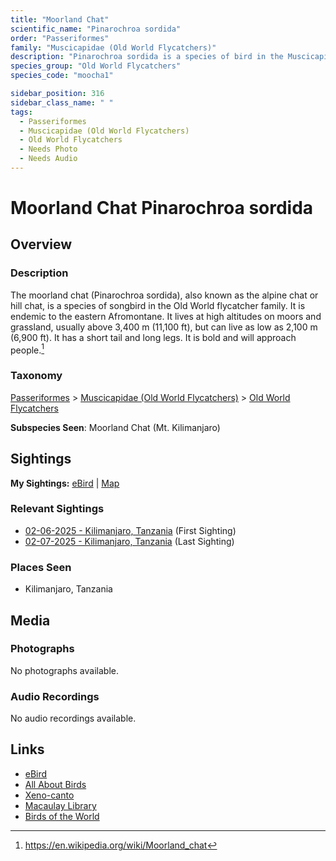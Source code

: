```yaml
---
title: "Moorland Chat"
scientific_name: "Pinarochroa sordida"
order: "Passeriformes"
family: "Muscicapidae (Old World Flycatchers)"
description: "Pinarochroa sordida is a species of bird in the Muscicapidae (Old World Flycatchers) family. It has been observed 2 times."
species_group: "Old World Flycatchers"
species_code: "moocha1"

sidebar_position: 316
sidebar_class_name: " "
tags: 
  - Passeriformes
  - Muscicapidae (Old World Flycatchers)
  - Old World Flycatchers
  - Needs Photo
  - Needs Audio
---
```


# Moorland Chat <span className='sci_name'>Pinarochroa sordida</span>

## Overview

### Description
The moorland chat (Pinarochroa sordida), also known as the alpine chat or hill chat, is a species of songbird in the Old World flycatcher family.  It is endemic to the eastern Afromontane.  It lives at high altitudes on moors and grassland, usually above 3,400 m (11,100 ft), but can live as low as 2,100 m (6,900 ft).  It has a short tail and long legs.  It is bold and will approach people.[^1]

[^1]: https://en.wikipedia.org/wiki/Moorland_chat

### Taxonomy
[Passeriformes](/tags/passeriformes) > [Muscicapidae (Old World Flycatchers)](/tags/muscicapidae-old-world-flycatchers) > [Old World Flycatchers](/tags/old-world-flycatchers)

**Subspecies Seen**: Moorland Chat (Mt. Kilimanjaro)


## Sightings

**My Sightings:** [eBird](https://ebird.org/lifelist?r=world&time=life&spp=moocha1) | [Map](/map?species_code=moocha1)

### Relevant Sightings

* [02-06-2025 - Kilimanjaro, Tanzania](https://ebird.org/checklist/S216483273) (First Sighting)
* [02-07-2025 - Kilimanjaro, Tanzania](https://ebird.org/checklist/S216480577) (Last Sighting)

### Places Seen

* Kilimanjaro, Tanzania



## Media
### Photographs
No photographs available.

### Audio Recordings
No audio recordings available.

## Links
* [eBird](https://ebird.org/species/moocha1) 
* [All About Birds](https://www.allaboutbirds.org/guide/moocha1) 
* [Xeno-canto](https://www.xeno-canto.org/species/pinarochroa-sordida) 
* [Macaulay Library](https://search.macaulaylibrary.org/catalog?taxonCode=moocha1&sort=rating_rank_desc)
* [Birds of the World](https://birdsoftheworld.org/bow/species/moocha1)
